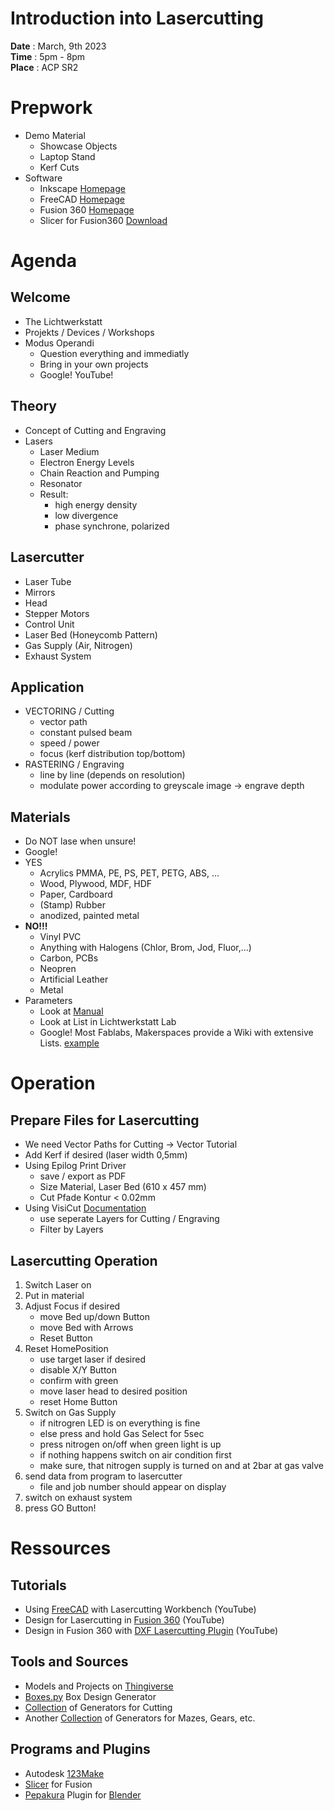 # Introduction into Lasercutting

**Date** : March, 9th 2023  
**Time** : 5pm - 8pm  
**Place** : ACP SR2

# Prepwork
- Demo Material
  - Showcase Objects
  - Laptop Stand
  - Kerf Cuts
- Software
  - Inkscape [Homepage](https://inkscape.org)
  - FreeCAD [Homepage](https://www.freecad.org)
  - Fusion 360 [Homepage](https://www.autodesk.de/products/fusion-360)
  - Slicer for Fusion360 [Download](/https://knowledge.autodesk.com/de/support/fusion-360/downloads/caas/downloads/downloads/DEU/content/slicer-for-fusion-360.html)

# Agenda

## Welcome
- The Lichtwerkstatt
- Projekts / Devices / Workshops
- Modus Operandi
  - Question everything and immediatly
  - Bring in your own projects
  - Google! YouTube!

## Theory
 - Concept of Cutting and Engraving
 - Lasers
   - Laser Medium
   - Electron Energy Levels
   - Chain Reaction and Pumping
   - Resonator
   - Result:
     - high energy density
     - low divergence
     - phase synchrone, polarized

## Lasercutter
  - Laser Tube
  - Mirrors
  - Head
  - Stepper Motors
  - Control Unit
  - Laser Bed (Honeycomb Pattern)
  - Gas Supply (Air, Nitrogen)
  - Exhaust System

## Application
  - VECTORING / Cutting
    - vector path
    - constant pulsed beam
    - speed / power
    - focus (kerf distribution top/bottom)
  - RASTERING / Engraving
    - line by line (depends on resolution)
    - modulate power according to greyscale image -> engrave depth
  
## Materials
  - Do NOT lase when unsure!
  - Google!
  - YES
    - Acrylics PMMA, PE, PS, PET, PETG, ABS, ...
    - Wood, Plywood, MDF, HDF
    - Paper, Cardboard
    - (Stamp) Rubber
    - anodized, painted metal
  - **NO!!!**
    - Vinyl PVC
    - Anything with Halogens (Chlor, Brom, Jod, Fluor,...)
    - Carbon, PCBs
    - Neopren
    - Artificial Leather
    - Metal
  - Parameters
    - Look at [Manual](https://www.epiloglaser.com/assets/downloads/manuals/legend-manual-web.pdf)
    - Look at List in Lichtwerkstatt Lab
    - Google! Most Fablabs, Makerspaces provide a Wiki with extensive Lists. [example](https://wiki.happylab.at/w/Laser_Cutter#Materialien)

# Operation

## Prepare Files for Lasercutting
  - We need Vector Paths for Cutting
  -> Vector Tutorial
  - Add Kerf if desired (laser width 0,5mm)
  - Using Epilog Print Driver
    - save / export as PDF
    - Size Material, Laser Bed (610 x 457 mm)
    - Cut Pfade Kontur < 0.02mm
  - Using VisiCut [Documentation](https://visicut.org/)
    - use seperate Layers for Cutting / Engraving
    - Filter by Layers

## Lasercutting Operation
  1. Switch Laser on 
  1. Put in material
  1. Adjust Focus if desired
     - move Bed up/down Button
     - move Bed with Arrows
     - Reset Button
  1. Reset HomePosition
     - use target laser if desired
     - disable X/Y Button
     - confirm with green
     - move laser head to desired position
     - reset Home Button
  1. Switch on Gas Supply
     - if nitrogren LED is on everything is fine
     - else press and hold Gas Select for 5sec
     - press nitrogen on/off when green light is up 
     - if nothing happens switch on air condition first
     - make sure, that nitrogen supply is turned on and at 2bar at gas valve
  1. send data from program to lasercutter
     - file and job number should appear on display
  1. switch on exhaust system
  1. press GO Button!
  



# Ressources

## Tutorials
- Using [FreeCAD](https://www.youtube.com/watch?v=ikip-g5qPhA&ab_channel=WayofWood) with Lasercutting Workbench (YouTube)
- Design for Lasercutting in [Fusion 360](ttps://www.youtube.com/watch?v=7riGolu7BpA) (YouTube)
- Design in Fusion 360 with [DXF Lasercutting Plugin](https://www.youtube.com/watch?v=0deCkiEjdTk) (YouTube)

## Tools and Sources
- Models and Projects on [Thingiverse](https://www.thingiverse.com/search?q=lasercut)
- [Boxes.py](https://www.festi.info/boxes.py/) Box Design Generator
- [Collection](https://cleversomeday.com/svgtools/) of Generators for Cutting
- Another [Collection](https://makerdesignlab.com/tutorials-tips/online-file-generators-for-laser-cutting/) of Generators for Mazes, Gears, etc.

## Programs and Plugins
- Autodesk [123Make](https://autodesk-123d-make.en.softonic.com/)
- [Slicer](https://knowledge.autodesk.com/de/support/fusion-360/downloads/caas/downloads/downloads/DEU/content/slicer-for-fusion-360.html) for Fusion
- [Pepakura](https://www.instructables.com/Papercraft-With-Blender/) Plugin for [Blender](https://www.blender.org/)
